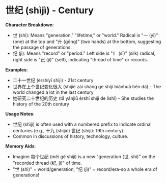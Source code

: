 # **世纪 (shìjì) - Century**

**Character Breakdown**:  
- 世 (shì): Means "generation," "lifetime," or "world." Radical is "一 (yī)" (one) at the top and "廾 (gǒng)" (two hands) at the bottom, suggesting the passage of generations.  
- 纪 (jì): Means "record" or "period." Left side is "纟 (sī)" (silk) radical, right side is "己 (jǐ)" (self), indicating "thread of time" or records.

**Examples**:  
- 二十一世纪 (èrshíyī shìjì) - 21st century  
- 世界在上个世纪变化很大 (shìjiè zài shàng gè shìjì biànhuà hěn dà) - The world changed a lot in the last century  
- 她研究二十世纪的历史 (tā yánjiū èrshí shìjì de lìshǐ) - She studies the history of the 20th century

**Usage Notes**:  
- 世纪 (shìjì) is often used with a numbered prefix to indicate ordinal centuries (e.g., 十九 (shíjiǔ) 世纪 (shìjì): 19th century).  
- Common in discussions of history, technology, culture.

**Memory Aids**:  
- Imagine 每个世纪 (měi gè shìjì) is a new "generation (世, shì)" on the "recorded thread (纪, jì)" of time.  
- "世 (shì)" = world/generation, "纪 (jì)" = record/era-so a whole era of generations!